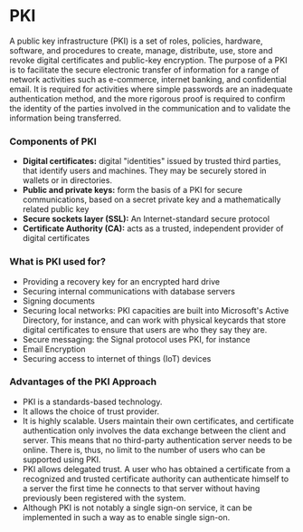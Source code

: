 # PKI

A public key infrastructure (PKI) is a set of roles, policies, hardware, software, and procedures to create, manage, distribute, use, store and revoke digital certificates and public-key encryption. The purpose of a PKI is to facilitate the secure electronic transfer of information for a range of network activities such as e-commerce, internet banking, and confidential email. It is required for activities where simple passwords are an inadequate authentication method, and the more rigorous proof is required to confirm the identity of the parties involved in the communication and to validate the information being transferred.

### Components of PKI

- **Digital certificates:** digital "identities" issued by trusted third parties, that identify users and machines. They may be securely stored in wallets or in directories.
- **Public and private keys:** form the basis of a PKI for secure communications, based on a secret private key and a mathematically related public key
- **Secure sockets layer (SSL):** An Internet-standard secure protocol
- **Certificate Authority (CA):** acts as a trusted, independent provider of digital certificates

### What is PKI used for?

- Providing a recovery key for an encrypted hard drive
- Securing internal communications with database servers
- Signing documents
- Securing local networks: PKI capacities are built into Microsoft's Active Directory, for instance, and can work with physical keycards that store digital certificates to ensure that users are who they say they are.
- Secure messaging: the Signal protocol uses PKI, for instance
- Email Encryption
- Securing access to internet of things (IoT) devices

### Advantages of the PKI Approach

- PKI is a standards-based technology.
- It allows the choice of trust provider.
- It is highly scalable. Users maintain their own certificates, and certificate authentication only involves the data exchange between the client and server. This means that no third-party authentication server needs to be online. There is, thus, no limit to the number of users who can be supported using PKI.
- PKI allows delegated trust. A user who has obtained a certificate from a recognized and trusted certificate authority can authenticate himself to a server the first time he connects to that server without having previously been registered with the system.
- Although PKI is not notably a single sign-on service, it can be implemented in such a way as to enable single sign-on.
